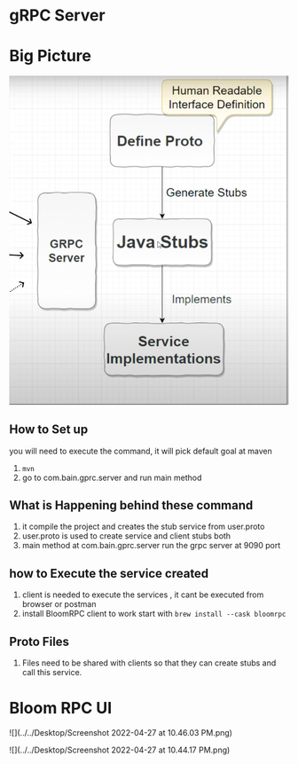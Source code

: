 # gRPC Server

# Big Picture

![img.png](img.png)


## How to Set up

you will need to execute the command, it will pick default goal at maven 

1. ```mvn ```
2. go to com.bain.gprc.server and run main method


## What is Happening behind these command
 1. it compile the project and creates the stub service from user.proto
 2. user.proto is used to create service and client stubs both
 3. main method at com.bain.gprc.server run the grpc server at 9090 port

## how to Execute the service created
1. client is needed to execute the services , it cant be executed from browser or postman
2. install BloomRPC client to work start with ``` brew install --cask bloomrpc ```


## Proto Files
1. Files need to be shared with clients so that they can create stubs and call this service.

# Bloom RPC UI
![](../../Desktop/Screenshot 2022-04-27 at 10.46.03 PM.png)

![](../../Desktop/Screenshot 2022-04-27 at 10.44.17 PM.png)